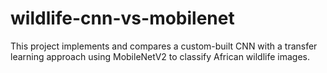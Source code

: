 # wildlife-cnn-vs-mobilenet
This project implements and compares a custom-built CNN with a transfer learning approach using MobileNetV2 to classify African wildlife images. 
